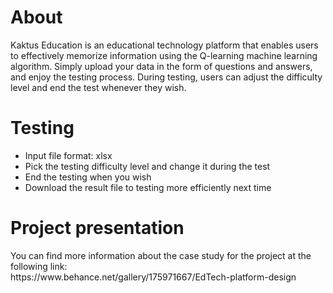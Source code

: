 # About
Kaktus Education is an educational technology platform that enables users to effectively memorize information using the Q-learning machine learning algorithm. 
Simply upload your data in the form of questions and answers, and enjoy the testing process. 
During testing, users can adjust the difficulty level and end the test whenever they wish.

# Testing
<ul>
  <li>Input file format: xlsx</li>
  <li>Pick the testing difficulty level and change it during the test</li>
  <li>End the testing when you wish</li>
  <li>Download the result file to testing more efficiently next time</li>
</ul>


# Project presentation
<p>You can find more information about the case study for the project at the following link:<br />
  https://www.behance.net/gallery/175971667/EdTech-platform-design
</p>
